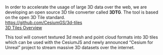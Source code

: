 In order to accelerate the usage of large 3D data over the web, we are developing an open source 3D tile converter called **3DTG**. 
The tool is based on the open 3D Tile standard.  
https://github.com/CesiumGS/3d-tiles  
[3D Tiles Overview](https://github.com/CesiumGS/3d-tiles/blob/main/3d-tiles-overview.pdf) 

This tool will convert textured 3d mesh and point cloud formats into 3D tiles which can be used with the CesiumJS and newly announced “Cesium for Unreal” project to stream massive 3D datasets over the internet.